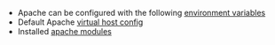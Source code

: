 * Apache can be configured with the following [environment variables](https://github.com/wodby/apache#environment-variables)
* Default Apache [virtual host config](https://github.com/wodby/apache/blob/master/templates/vhost.conf.tpl)
* Installed [apache modules](https://github.com/wodby/apache/blob/master/test/apache_modules) 
